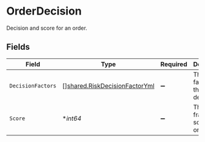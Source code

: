 # OrderDecision

Decision and score for an order.


## Fields

| Field                                                                          | Type                                                                           | Required                                                                       | Description                                                                    | Example                                                                        |
| ------------------------------------------------------------------------------ | ------------------------------------------------------------------------------ | ------------------------------------------------------------------------------ | ------------------------------------------------------------------------------ | ------------------------------------------------------------------------------ |
| `DecisionFactors`                                                              | [][shared.RiskDecisionFactorYml](../../models/shared/riskdecisionfactoryml.md) | :heavy_minus_sign:                                                             | The top 5 factors of the fraud decision.                                       |                                                                                |
| `Score`                                                                        | **int64*                                                                       | :heavy_minus_sign:                                                             | The total fraud risk score of the order.                                       | 680                                                                            |